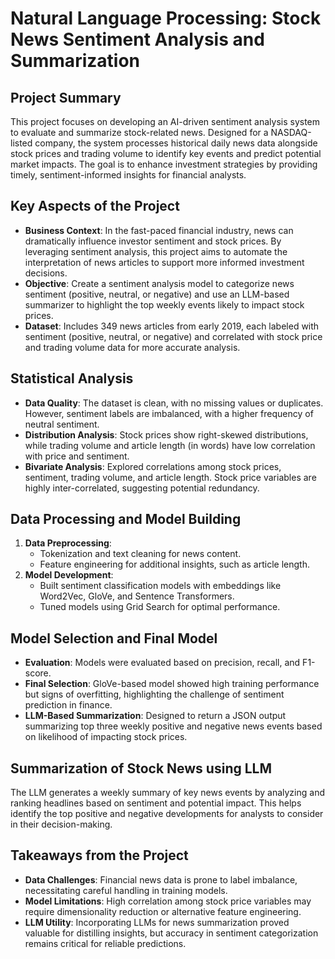 # Natural Language Processing: Stock News Sentiment Analysis and Summarization

## Project Summary
This project focuses on developing an AI-driven sentiment analysis system to evaluate and summarize stock-related news. Designed for a NASDAQ-listed company, the system processes historical daily news data alongside stock prices and trading volume to identify key events and predict potential market impacts. The goal is to enhance investment strategies by providing timely, sentiment-informed insights for financial analysts.

## Key Aspects of the Project
- **Business Context**: In the fast-paced financial industry, news can dramatically influence investor sentiment and stock prices. By leveraging sentiment analysis, this project aims to automate the interpretation of news articles to support more informed investment decisions.
- **Objective**: Create a sentiment analysis model to categorize news sentiment (positive, neutral, or negative) and use an LLM-based summarizer to highlight the top weekly events likely to impact stock prices.
- **Dataset**: Includes 349 news articles from early 2019, each labeled with sentiment (positive, neutral, or negative) and correlated with stock price and trading volume data for more accurate analysis.

## Statistical Analysis
- **Data Quality**: The dataset is clean, with no missing values or duplicates. However, sentiment labels are imbalanced, with a higher frequency of neutral sentiment.
- **Distribution Analysis**: Stock prices show right-skewed distributions, while trading volume and article length (in words) have low correlation with price and sentiment.
- **Bivariate Analysis**: Explored correlations among stock prices, sentiment, trading volume, and article length. Stock price variables are highly inter-correlated, suggesting potential redundancy.

## Data Processing and Model Building
1. **Data Preprocessing**:
   - Tokenization and text cleaning for news content.
   - Feature engineering for additional insights, such as article length.
2. **Model Development**:
   - Built sentiment classification models with embeddings like Word2Vec, GloVe, and Sentence Transformers.
   - Tuned models using Grid Search for optimal performance.

## Model Selection and Final Model
- **Evaluation**: Models were evaluated based on precision, recall, and F1-score.
- **Final Selection**: GloVe-based model showed high training performance but signs of overfitting, highlighting the challenge of sentiment prediction in finance.
- **LLM-Based Summarization**: Designed to return a JSON output summarizing top three weekly positive and negative news events based on likelihood of impacting stock prices.

## Summarization of Stock News using LLM
The LLM generates a weekly summary of key news events by analyzing and ranking headlines based on sentiment and potential impact. This helps identify the top positive and negative developments for analysts to consider in their decision-making.

## Takeaways from the Project
- **Data Challenges**: Financial news data is prone to label imbalance, necessitating careful handling in training models.
- **Model Limitations**: High correlation among stock price variables may require dimensionality reduction or alternative feature engineering.
- **LLM Utility**: Incorporating LLMs for news summarization proved valuable for distilling insights, but accuracy in sentiment categorization remains critical for reliable predictions.

